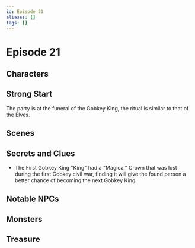 ```yaml
---
id: Episode 21
aliases: []
tags: []
---
```


# Episode 21

## Characters

## Strong Start
The party is at the funeral of the Gobkey King, the ritual is similar to that of the Elves. 
    
## Scenes

## Secrets and Clues
- The First Gobkey King "King" had a "Magical" Crown that was lost during the first Gobkey civil war, finding it will give the found person a better chance of becoming the next Gobkey King.


## Notable NPCs


## Monsters

## Treasure


